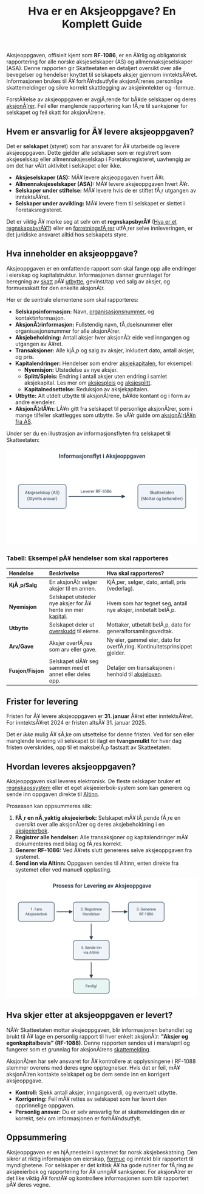 ﻿---
title: "Hva er en Aksjeoppgave? En Komplett Guide"
meta_title: "Hva er en Aksjeoppgave? En Komplett Guide"
meta_description: 'Aksjeoppgaven, offisielt kjent som **RF-1086**, er en Ã¥rlig og obligatorisk rapportering for alle norske aksjeselskaper (AS) og allmennaksjeselskaper (ASA). De...'
slug: hva-er-aksjeoppgave
type: blog
layout: pages/single
---

Aksjeoppgaven, offisielt kjent som **RF-1086**, er en Ã¥rlig og obligatorisk rapportering for alle norske aksjeselskaper (AS) og allmennaksjeselskaper (ASA). Denne rapporten gir Skatteetaten en detaljert oversikt over alle bevegelser og hendelser knyttet til selskapets aksjer gjennom inntektsÃ¥ret. Informasjonen brukes til Ã¥ forhÃ¥ndsutfylle aksjonÃ¦renes personlige skattemeldinger og sikre korrekt skattlegging av aksjeinntekter og -formue.

ForstÃ¥else av aksjeoppgaven er avgjÃ¸rende for bÃ¥de selskaper og deres [aksjonÃ¦rer](/blogs/regnskap/hva-er-en-aksjonaer "Hva er en AksjonÃ¦r? En Komplett Guide"). Feil eller manglende rapportering kan fÃ¸re til sanksjoner for selskapet og feil skatt for aksjonÃ¦rene.

## Hvem er ansvarlig for Ã¥ levere aksjeoppgaven?

Det er **selskapet** (styret) som har ansvaret for Ã¥ utarbeide og levere aksjeoppgaven. Dette gjelder alle selskaper som er registrert som aksjeselskap eller allmennaksjeselskap i Foretaksregisteret, uavhengig av om det har vÃ¦rt aktivitet i selskapet eller ikke.

*   **Aksjeselskaper (AS):** MÃ¥ levere aksjeoppgaven hvert Ã¥r.
*   **Allmennaksjeselskaper (ASA):** MÃ¥ levere aksjeoppgaven hvert Ã¥r.
*   **Selskaper under stiftelse:** MÃ¥ levere hvis de er stiftet fÃ¸r utgangen av inntektsÃ¥ret.
*   **Selskaper under avvikling:** MÃ¥ levere frem til selskapet er slettet i Foretaksregisteret.

Det er viktig Ã¥ merke seg at selv om et **regnskapsbyrÃ¥** ([Hva er et regnskapsbyrÃ¥?](/blogs/regnskap/regnskapsbyra "RegnskapsbyrÃ¥: Hva gjÃ¸r de og hvorfor er det viktig?")) eller en [forretningsfÃ¸rer](/blogs/regnskap/hva-er-forretningsforer "Hva er en forretningsfÃ¸rer?") utfÃ¸rer selve innleveringen, er det juridiske ansvaret alltid hos selskapets styre.

## Hva inneholder en aksjeoppgave?

Aksjeoppgaven er en omfattende rapport som skal fange opp alle endringer i eierskap og kapitalstruktur. Informasjonen danner grunnlaget for beregning av [skatt](/blogs/regnskap/hva-er-skatt "Hva er skatt?") pÃ¥ [utbytte](/blogs/regnskap/maskimalt-utbytte "Hva er maksimalt utbytte?"), gevinst/tap ved salg av aksjer, og formuesskatt for den enkelte aksjonÃ¦r.

Her er de sentrale elementene som skal rapporteres:

*   **Selskapsinformasjon:** Navn, [organisasjonsnummer](/blogs/regnskap/hva-er-organisasjonsnummer "Hva er et organisasjonsnummer?"), og kontaktinformasjon.
*   **AksjonÃ¦rinformasjon:** Fullstendig navn, fÃ¸dselsnummer eller organisasjonsnummer for alle aksjonÃ¦rer.
*   **Aksjebeholdning:** Antall aksjer hver aksjonÃ¦r eide ved inngangen og utgangen av Ã¥ret.
*   **Transaksjoner:** Alle kjÃ¸p og salg av aksjer, inkludert dato, antall aksjer, og pris.
*   **Kapitalendringer:** Hendelser som endrer [aksjekapitalen](/blogs/regnskap/hva-er-aksjekapital "Hva er aksjekapital?"), for eksempel:
    *   **Nyemisjon:** Utstedelse av nye aksjer.
    *   **Splitt/Spleis:** Endring i antall aksjer uten endring i samlet aksjekapital. Les mer om [aksjespleis](/blogs/regnskap/hva-er-aksjespleis "Hva er Aksjespleis? En Detaljert Guide") og [aksjesplitt](/blogs/regnskap/hva-er-aksjesplitt "Hva er en Aksjesplitt? En Komplett Guide").
    *   **Kapitalnedsettelse:** Reduksjon av aksjekapitalen.
*   **Utbytte:** Alt utdelt utbytte til aksjonÃ¦rene, bÃ¥de kontant og i form av andre eiendeler.
*   **AksjonÃ¦rlÃ¥n:** LÃ¥n gitt fra selskapet til personlige aksjonÃ¦rer, som i mange tilfeller skattlegges som utbytte. Se vÃ¥r guide om [aksjonÃ¦rlÃ¥n fra AS](/blogs/regnskap/hva-er-aksjonaerlan-fra-as "Hva er aksjonÃ¦rlÃ¥n fra et AS?").

Under ser du en illustrasjon av informasjonsflyten fra selskapet til Skatteetaten:

![Informasjonsflyt i Aksjeoppgaven](informasjonsflyt-aksjeoppgave.svg)

### Tabell: Eksempel pÃ¥ hendelser som skal rapporteres

| Hendelse | Beskrivelse | Hva skal rapporteres? |
| :--- | :--- | :--- |
| **KjÃ¸p/Salg** | En aksjonÃ¦r selger aksjer til en annen. | KjÃ¸per, selger, dato, antall, pris (vederlag). |
| **Nyemisjon** | Selskapet utsteder nye aksjer for Ã¥ hente inn mer [kapital](/blogs/regnskap/hva-er-kapital "Hva er kapital?"). | Hvem som har tegnet seg, antall nye aksjer, innbetalt belÃ¸p. |
| **Utbytte** | Selskapet deler ut [overskudd](/blogs/regnskap/hva-er-overskudd "Hva er overskudd?") til eierne. | Mottaker, utbetalt belÃ¸p, dato for generalforsamlingsvedtak. |
| **Arv/Gave** | Aksjer overfÃ¸res som arv eller gave. | Ny eier, gammel eier, dato for overfÃ¸ring. Kontinuitetsprinsippet gjelder. |
| **Fusjon/Fisjon** | Selskapet slÃ¥r seg sammen med et annet eller deles opp. | Detaljer om transaksjonen i henhold til [aksjeloven](/blogs/regnskap/hva-er-aksjeloven "Hva er aksjeloven?"). |

## Frister for levering

Fristen for Ã¥ levere aksjeoppgaven er **31. januar** Ã¥ret etter inntektsÃ¥ret. For inntektsÃ¥ret 2024 er fristen altsÃ¥ 31. januar 2025.

Det er *ikke* mulig Ã¥ sÃ¸ke om utsettelse for denne fristen. Ved for sen eller manglende levering vil selskapet bli ilagt en **tvangsmulkt** for hver dag fristen overskrides, opp til et maksbelÃ¸p fastsatt av Skatteetaten.

## Hvordan leveres aksjeoppgaven?

Aksjeoppgaven skal leveres elektronisk. De fleste selskaper bruker et [regnskapssystem](/blogs/regnskap/hva-er-regnskap "Hva er et regnskapssystem?") eller et eget aksjeeierbok-system som kan generere og sende inn oppgaven direkte til [Altinn](/blogs/regnskap/hva-er-altinn "Hva er Altinn?").

Prosessen kan oppsummeres slik:
1.  **FÃ¸r en nÃ¸yaktig aksjeeierbok:** Selskapet mÃ¥ lÃ¸pende fÃ¸re en oversikt over alle aksjonÃ¦rer og deres aksjebeholdning i en [aksjeeierbok](/blogs/regnskap/hva-er-en-aksjeeierbok "Hva er en aksjeeierbok?").
2.  **Registrer alle hendelser:** Alle transaksjoner og kapitalendringer mÃ¥ dokumenteres med bilag og fÃ¸res korrekt.
3.  **Generer RF-1086:** Ved Ã¥rets slutt genereres selve aksjeoppgaven fra systemet.
4.  **Send inn via Altinn:** Oppgaven sendes til Altinn, enten direkte fra systemet eller ved manuell opplasting.

![Prosess for levering av aksjeoppgave](prosess-levering-aksjeoppgave.svg)

## Hva skjer etter at aksjeoppgaven er levert?

NÃ¥r Skatteetaten mottar aksjeoppgaven, blir informasjonen behandlet og brukt til Ã¥ lage en personlig rapport til hver enkelt aksjonÃ¦r: **"Aksjer og egenkapitalbevis" (RF-1088)**. Denne rapporten sendes ut i mars/april og fungerer som et grunnlag for aksjonÃ¦rens [skattemelding](/blogs/regnskap/skattemelding "Hva er en skattemelding?").

AksjonÃ¦ren har selv ansvaret for Ã¥ kontrollere at opplysningene i RF-1088 stemmer overens med deres egne opptegnelser. Hvis det er feil, mÃ¥ aksjonÃ¦ren kontakte selskapet og be dem sende inn en korrigert aksjeoppgave.

*   **Kontroll:** Sjekk antall aksjer, inngangsverdi, og eventuelt utbytte.
*   **Korrigering:** Feil mÃ¥ rettes av selskapet som har levert den opprinnelige oppgaven.
*   **Personlig ansvar:** Du er selv ansvarlig for at skattemeldingen din er korrekt, selv om informasjonen er forhÃ¥ndsutfylt.

## Oppsummering

Aksjeoppgaven er en hjÃ¸rnestein i systemet for norsk aksjebeskatning. Den sikrer at riktig informasjon om eierskap, [formue](/blogs/regnskap/hva-er-formue "Hva er formue?") og inntekt blir rapportert til myndighetene. For selskaper er det kritisk Ã¥ ha gode rutiner for fÃ¸ring av aksjeeierbok og rapportering for Ã¥ unngÃ¥ sanksjoner. For aksjonÃ¦rer er det like viktig Ã¥ forstÃ¥ og kontrollere informasjonen som blir rapportert pÃ¥ deres vegne.
